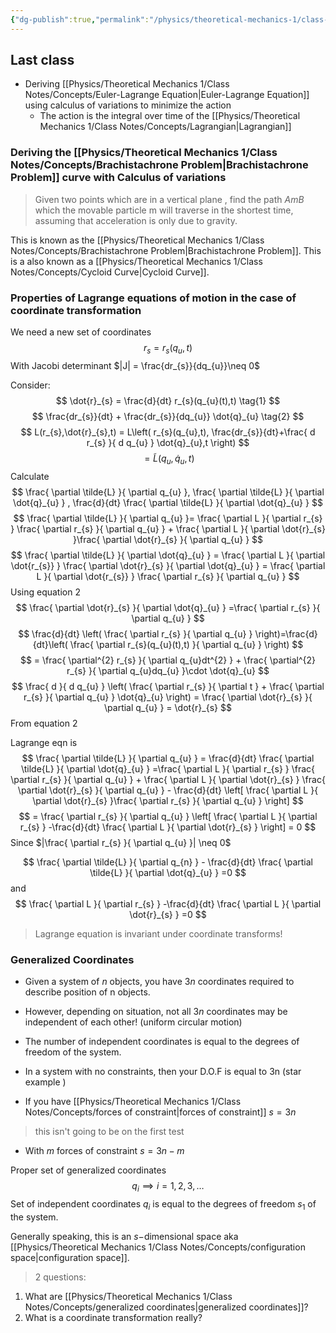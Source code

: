 ```yaml
---
{"dg-publish":true,"permalink":"/physics/theoretical-mechanics-1/class-notes/2024-01-30-calc-of-variations-continued/"}
---
```


## Last class
- Deriving [[Physics/Theoretical Mechanics 1/Class Notes/Concepts/Euler-Lagrange Equation\|Euler-Lagrange Equation]] using calculus of variations to minimize the action
	- The action is the integral over time of the [[Physics/Theoretical Mechanics 1/Class Notes/Concepts/Lagrangian\|Lagrangian]]

### Deriving the [[Physics/Theoretical Mechanics 1/Class Notes/Concepts/Brachistachrone Problem\|Brachistachrone Problem]] curve with Calculus of variations
> Given two points which are in a vertical plane , find the path $AmB$ which the movable particle m will traverse in the shortest time, assuming that acceleration is only due to gravity.

This is known as the [[Physics/Theoretical Mechanics 1/Class Notes/Concepts/Brachistachrone Problem\|Brachistachrone Problem]]. This is a also known as a [[Physics/Theoretical Mechanics 1/Class Notes/Concepts/Cycloid Curve\|Cycloid Curve]].

### Properties of Lagrange equations of motion in the case of coordinate transformation 

We need a new set of coordinates
$$
r_{s} = r_{s}(q_{u},t)
$$
With Jacobi determinant $|J| = \frac{dr_{s}}{dq_{u}}\neq 0$

Consider: 
$$
\dot{r}_{s} = \frac{d}{dt}  r_{s}(q_{u}(t),t) \tag{1}
$$
$$
\frac{dr_{s}}{dt} + \frac{dr_{s}}{dq_{u}} \dot{q}_{u} \tag{2}
$$
$$
L(r_{s},\dot{r}_{s},t) = L\left( r_{s}(q_{u},t), \frac{dr_{s}}{dt}+\frac{ d r_{s} }{ d q_{u} } \dot{q}_{u},t \right)
$$
$$
=\tilde{L}(q_{u}, \dot{q}_{u},t)
$$
Calculate 
$$
\frac{ \partial \tilde{L} }{ \partial q_{u} }, \frac{ \partial \tilde{L} }{ \partial \dot{q}_{u} } , \frac{d}{dt}  \frac{ \partial \tilde{L} }{ \partial \dot{q}_{u} }  
$$
$$
\frac{ \partial \tilde{L} }{ \partial q_{u} }= \frac{ \partial L }{ \partial r_{s} } \frac{ \partial r_{s} }{ \partial q_{u} } + \frac{ \partial L }{ \partial   \dot{r}_{s} }\frac{ \partial    \dot{r}_{s} }{ \partial q_{u} }   
$$
$$
\frac{ \partial \tilde{L} }{ \partial \dot{q}_{u} } = \frac{ \partial L }{ \partial     \dot{r_{s}} }  \frac{ \partial     \dot{r}_{s} }{ \partial \dot{q}_{u} } = \frac{ \partial L }{ \partial     \dot{r_{s}} } \frac{ \partial     r_{s} }{ \partial q_{u} }   
$$
Using equation 2
$$
\frac{ \partial    \dot{r}_{s} }{ \partial \dot{q}_{u} } =\frac{ \partial r_{s} }{ \partial q_{u} }  
$$
$$
	\frac{d}{dt} \left( \frac{ \partial r_{s} }{ \partial q_{u} }  \right)=\frac{d}{dt}\left( \frac{ \partial r_{s}(q_{u}(t),t) }{ \partial q_{u} }  \right)
$$
$$
= \frac{ \partial^{2} r_{s} }{ \partial q_{u}dt^{2} } + \frac{ \partial^{2} r_{s} }{ \partial q_{u}dq_{u} }\cdot \dot{q}_{u}  
$$
$$
\frac{ d  }{ d q_{u} } \left( \frac{ \partial r_{s} }{ \partial t } + \frac{ \partial r_{s} }{ \partial q_{u} } \dot{q}_{u} \right) = \frac{ \partial  \dot{r}_{s} }{ \partial q_{u} } = \dot{r}_{s}  
$$
From equation 2

Lagrange eqn is
$$
\frac{ \partial \tilde{L} }{ \partial q_{u} } = \frac{d}{dt} \frac{ \partial \tilde{L} }{ \partial \dot{q}_{u} } =\frac{ \partial L }{ \partial r_{s} }  \frac{ \partial r_{s} }{ \partial q_{u} } + \frac{ \partial L }{ \partial    \dot{r}_{s} } \frac{ \partial    \dot{r}_{s} }{ \partial q_{u} } - \frac{d}{dt} \left[ \frac{ \partial L }{ \partial    \dot{r}_{s} }\frac{ \partial r_{s} }{ \partial q_{u} }   \right] 
$$
$$
= \frac{ \partial r_{s} }{ \partial q_{u} } \left[ \frac{ \partial L }{ \partial r_{s} } -\frac{d}{dt} \frac{ \partial L }{ \partial    \dot{r}_{s} }  \right] = 0
$$
Since $|\frac{ \partial r_{s} }{ \partial q_{u} }| \neq 0$

$$
\frac{ \partial \tilde{L} }{ \partial q_{n} } - \frac{d}{dt} \frac{ \partial \tilde{L} }{ \partial \dot{q}_{u} } =0
$$
and 
$$
\frac{ \partial L }{ \partial r_{s} }  -\frac{d}{dt} \frac{ \partial L }{ \partial     \dot{r}_{s} }  =0
$$
> Lagrange equation is invariant under coordinate transforms!

### Generalized Coordinates

- Given a system of $n$ objects, you have $3n$ coordinates required to describe position of n objects. 

- However, depending on situation, not all $3n$ coordinates may be independent of each other! (uniform circular motion)

- The number of independent coordinates is equal to the degrees of freedom of the system.

- In a system with no constraints, then your D.O.F is equal to 3n (star example )

- If you have [[Physics/Theoretical Mechanics 1/Class Notes/Concepts/forces of constraint\|forces of constraint]] $s=3n$

> this isn't going to be on the first test

- With $m$ forces of constraint $s=3n-m$

Proper set of generalized coordinates
$$
q_{i} \implies i = 1,2,3,\dots
$$
Set of independent coordinates $q_{i}$ is equal to the degrees of freedom $s_{1}$ of the system. 

Generally speaking, this is an $s-$dimensional space aka [[Physics/Theoretical Mechanics 1/Class Notes/Concepts/configuration space\|configuration space]]. 

> 2 questions: 
1. What are [[Physics/Theoretical Mechanics 1/Class Notes/Concepts/generalized coordinates\|generalized coordinates]]?
2. What is a coordinate transformation really?



 